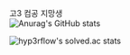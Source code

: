 고3 컴공 지망생   
![Anurag's GitHub stats](https://github-readme-stats.vercel.app/api?username=N-Joy-Shadow&show_icons=true&theme=radical)   

![hyp3rflow's solved.ac stats](https://github-readme-solvedac.hyp3rflow.vercel.app/api/?handle=njoyshadow)   
